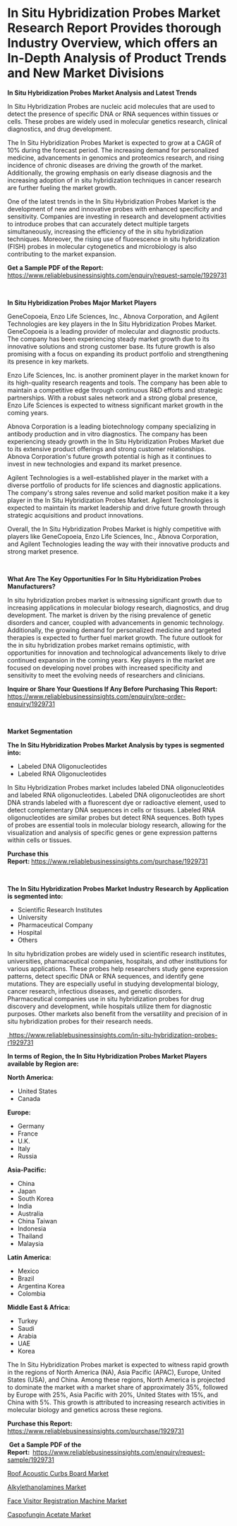 <p><h1>In Situ Hybridization Probes Market Research Report Provides thorough Industry Overview, which offers an In-Depth Analysis of Product Trends and New Market Divisions</h1></p><p><strong>In Situ Hybridization Probes Market Analysis and Latest Trends</strong></p>
<p><p>In Situ Hybridization Probes are nucleic acid molecules that are used to detect the presence of specific DNA or RNA sequences within tissues or cells. These probes are widely used in molecular genetics research, clinical diagnostics, and drug development.</p><p>The In Situ Hybridization Probes Market is expected to grow at a CAGR of 10% during the forecast period. The increasing demand for personalized medicine, advancements in genomics and proteomics research, and rising incidence of chronic diseases are driving the growth of the market. Additionally, the growing emphasis on early disease diagnosis and the increasing adoption of in situ hybridization techniques in cancer research are further fueling the market growth.</p><p>One of the latest trends in the In Situ Hybridization Probes Market is the development of new and innovative probes with enhanced specificity and sensitivity. Companies are investing in research and development activities to introduce probes that can accurately detect multiple targets simultaneously, increasing the efficiency of the in situ hybridization techniques. Moreover, the rising use of fluorescence in situ hybridization (FISH) probes in molecular cytogenetics and microbiology is also contributing to the market expansion.</p></p>
<p><strong>Get a Sample PDF of the Report:&nbsp;</strong> <a href="https://www.reliablebusinessinsights.com/enquiry/request-sample/1929731">https://www.reliablebusinessinsights.com/enquiry/request-sample/1929731</a></p>
<p>&nbsp;</p>
<p><strong>In Situ Hybridization Probes Major Market Players</strong></p>
<p><p>GeneCopoeia, Enzo Life Sciences, Inc., Abnova Corporation, and Agilent Technologies are key players in the In Situ Hybridization Probes Market. GeneCopoeia is a leading provider of molecular and diagnostic products. The company has been experiencing steady market growth due to its innovative solutions and strong customer base. Its future growth is also promising with a focus on expanding its product portfolio and strengthening its presence in key markets.</p><p>Enzo Life Sciences, Inc. is another prominent player in the market known for its high-quality research reagents and tools. The company has been able to maintain a competitive edge through continuous R&D efforts and strategic partnerships. With a robust sales network and a strong global presence, Enzo Life Sciences is expected to witness significant market growth in the coming years.</p><p>Abnova Corporation is a leading biotechnology company specializing in antibody production and in vitro diagnostics. The company has been experiencing steady growth in the In Situ Hybridization Probes Market due to its extensive product offerings and strong customer relationships. Abnova Corporation's future growth potential is high as it continues to invest in new technologies and expand its market presence.</p><p>Agilent Technologies is a well-established player in the market with a diverse portfolio of products for life sciences and diagnostic applications. The company's strong sales revenue and solid market position make it a key player in the In Situ Hybridization Probes Market. Agilent Technologies is expected to maintain its market leadership and drive future growth through strategic acquisitions and product innovations.</p><p>Overall, the In Situ Hybridization Probes Market is highly competitive with players like GeneCopoeia, Enzo Life Sciences, Inc., Abnova Corporation, and Agilent Technologies leading the way with their innovative products and strong market presence.</p></p>
<p>&nbsp;</p>
<p><strong>What Are The Key Opportunities For In Situ Hybridization Probes Manufacturers?</strong></p>
<p><p>In situ hybridization probes market is witnessing significant growth due to increasing applications in molecular biology research, diagnostics, and drug development. The market is driven by the rising prevalence of genetic disorders and cancer, coupled with advancements in genomic technology. Additionally, the growing demand for personalized medicine and targeted therapies is expected to further fuel market growth. The future outlook for the in situ hybridization probes market remains optimistic, with opportunities for innovation and technological advancements likely to drive continued expansion in the coming years. Key players in the market are focused on developing novel probes with increased specificity and sensitivity to meet the evolving needs of researchers and clinicians.</p></p>
<p><strong>Inquire or Share Your Questions If Any Before Purchasing This Report:</strong> <a href="https://www.reliablebusinessinsights.com/enquiry/pre-order-enquiry/1929731">https://www.reliablebusinessinsights.com/enquiry/pre-order-enquiry/1929731</a></p>
<p>&nbsp;</p>
<p><strong>Market Segmentation</strong></p>
<p><strong>The In Situ Hybridization Probes Market Analysis by types is segmented into:</strong></p>
<p><ul><li>Labeled DNA Oligonucleotides</li><li>Labeled RNA Oligonucleotides</li></ul></p>
<p><p>In Situ Hybridization Probes market includes labeled DNA oligonucleotides and labeled RNA oligonucleotides. Labeled DNA oligonucleotides are short DNA strands labeled with a fluorescent dye or radioactive element, used to detect complementary DNA sequences in cells or tissues. Labeled RNA oligonucleotides are similar probes but detect RNA sequences. Both types of probes are essential tools in molecular biology research, allowing for the visualization and analysis of specific genes or gene expression patterns within cells or tissues.</p></p>
<p><strong>Purchase this Report:&nbsp;</strong><a href="https://www.reliablebusinessinsights.com/purchase/1929731">https://www.reliablebusinessinsights.com/purchase/1929731</a></p>
<p>&nbsp;</p>
<p><strong>The In Situ Hybridization Probes Market Industry Research by Application is segmented into:</strong></p>
<p><ul><li>Scientific Research Institutes</li><li>University</li><li>Pharmaceutical Company</li><li>Hospital</li><li>Others</li></ul></p>
<p><p>In situ hybridization probes are widely used in scientific research institutes, universities, pharmaceutical companies, hospitals, and other institutions for various applications. These probes help researchers study gene expression patterns, detect specific DNA or RNA sequences, and identify gene mutations. They are especially useful in studying developmental biology, cancer research, infectious diseases, and genetic disorders. Pharmaceutical companies use in situ hybridization probes for drug discovery and development, while hospitals utilize them for diagnostic purposes. Other markets also benefit from the versatility and precision of in situ hybridization probes for their research needs.</p></p>
<p><a href="https://www.reliablebusinessinsights.com/in-situ-hybridization-probes-r1929731">&nbsp;https://www.reliablebusinessinsights.com/in-situ-hybridization-probes-r1929731</a></p>
<p><strong>In terms of Region, the In Situ Hybridization Probes Market Players available by Region are:</strong></p>
<p>
    <p> <strong> North America: </strong>
        <ul>
            <li>United States</li>
            <li>Canada</li>
        </ul>
        </p> 
    <p> <strong> Europe: </strong>
        <ul>
            <li>Germany</li>
            <li>France</li>
            <li>U.K.</li>
            <li>Italy</li>
            <li>Russia</li>
        </ul>
        </p> 
    <p> <strong> Asia-Pacific: </strong>
        <ul>
            <li>China</li>
            <li>Japan</li>
            <li>South Korea</li>
            <li>India</li>
            <li>Australia</li>
            <li>China Taiwan</li>
            <li>Indonesia</li>
            <li>Thailand</li>
            <li>Malaysia</li>
        </ul>
        </p> 
    <p> <strong> Latin America: </strong>
        <ul>
            <li>Mexico</li>
            <li>Brazil</li>
            <li>Argentina Korea</li>
            <li>Colombia</li>
        </ul>
        </p> 
    <p> <strong> Middle East & Africa: </strong>
        <ul>
            <li>Turkey</li>
            <li>Saudi</li>
            <li>Arabia</li>
            <li>UAE</li>
            <li>Korea</li>
        </ul>
    </p>
    </p>
<p><p>The In Situ Hybridization Probes market is expected to witness rapid growth in the regions of North America (NA), Asia Pacific (APAC), Europe, United States (USA), and China. Among these regions, North America is projected to dominate the market with a market share of approximately 35%, followed by Europe with 25%, Asia Pacific with 20%, United States with 15%, and China with 5%. This growth is attributed to increasing research activities in molecular biology and genetics across these regions.</p></p>
<p><strong>Purchase this Report: </strong><a href="https://www.reliablebusinessinsights.com/purchase/1929731">https://www.reliablebusinessinsights.com/purchase/1929731</a></p>
<p>&nbsp;<strong>Get a Sample PDF of the Report:&nbsp;&nbsp;</strong><a href="https://www.reliablebusinessinsights.com/enquiry/request-sample/1929731">https://www.reliablebusinessinsights.com/enquiry/request-sample/1929731</a></p>
<p><strong></strong></p>
<p><p><a href="https://github.com/msbsaifansami/Market-Research-Report-List-1/blob/main/roof-acoustic-curbs-board-market.md">Roof Acoustic Curbs Board Market</a></p><p><a href="https://www.linkedin.com/pulse/alkylethanolamines-market-size-share-trends-analysis-cydcc">Alkylethanolamines Market</a></p><p><a href="https://github.com/khlifeservices/Market-Research-Report-List-1/blob/main/face-visitor-registration-machine-market.md">Face Visitor Registration Machine Market</a></p><p><a href="https://www.linkedin.com/pulse/global-caspofungin-acetate-market-projected-grow-cagr-or2oc">Caspofungin Acetate Market</a></p></p>